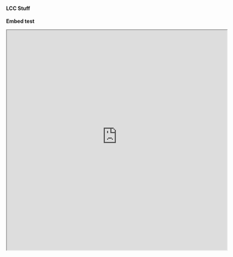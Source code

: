 #### LCC Stuff

__Embed test__

<iframe src="https://danielhills-lcc-dangerous-junctions-app-b63snl.streamlitapp.com?embedded=true" width="600" height="600">
  <p>Your browser does not support iframes.</p>
</iframe>

